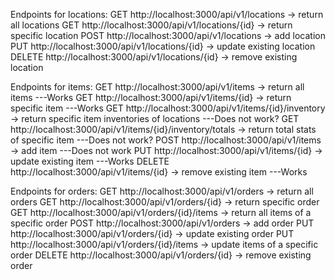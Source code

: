Endpoints for locations:
GET http://localhost:3000/api/v1/locations -> return all locations
GET http://localhost:3000/api/v1/locations/{id} -> return specific location
POST http://localhost:3000/api/v1/locations -> add location
PUT http://localhost:3000/api/v1/locations/{id} -> update existing location
DELETE http://localhost:3000/api/v1/locations/{id} -> remove existing location

Endpoints for items:
GET http://localhost:3000/api/v1/items -> return all items ---Works
GET http://localhost:3000/api/v1/items/{id} -> return specific item ---Works
GET http://localhost:3000/api/v1/items/{id}/inventory -> return specific item inventories of locations ---Does not work?
GET http://localhost:3000/api/v1/items/{id}/inventory/totals -> return total stats of specific item ---Does not work?
POST http://localhost:3000/api/v1/items -> add item ---Does not work
PUT http://localhost:3000/api/v1/items/{id} -> update existing item ---Works
DELETE http://localhost:3000/api/v1/items/{id} -> remove existing item ---Works

Endpoints for orders:
GET http://localhost:3000/api/v1/orders -> return all orders
GET http://localhost:3000/api/v1/orders/{id} -> return specific order
GET http://localhost:3000/api/v1/orders/{id}/items -> return all items of a specific order
POST http://localhost:3000/api/v1/orders -> add order
PUT http://localhost:3000/api/v1/orders/{id} -> update existing order
PUT http://localhost:3000/api/v1/orders/{id}/items -> update items of a specific order
DELETE http://localhost:3000/api/v1/orders/{id} -> remove existing order
